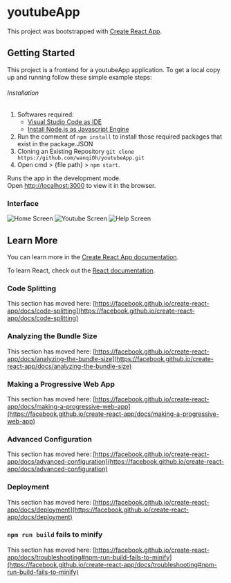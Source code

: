 # youtubeApp

This project was bootstrapped with [Create React App](https://github.com/facebook/create-react-app).

## Getting Started

This project is a frontend for a youtubeApp application. To get a local copy up and running follow these simple example steps:

###### Installation
1. Softwares required:
   - [Visual Studio Code as IDE](https://code.visualstudio.com/download)
   - [Install Node.js as Javascript Engine](https://nodejs.org/en/download/)
2. Run the comment of `npm install` to install those required packages that exist in the package.JSON
3. Cloning an Existing Repository `git clone https://github.com/wanqiOh/youtubeApp.git`
4. Open cmd > {file path} > `npm start`.

Runs the app in the development mode.\
Open [http://localhost:3000](http://localhost:3000) to view it in the browser.

### Interface
![Home Screen](https://firebasestorage.googleapis.com/v0/b/rentalapp-fa5bd.appspot.com/o/images%2FWhatsApp%20Image%202021-10-06%20at%204.52.14%20PM.jpeg?alt=media&token=a8f39796-b3b8-4b87-9bfe-c7c5b0a03233)
![Youtube Screen](https://firebasestorage.googleapis.com/v0/b/rentalapp-fa5bd.appspot.com/o/images%2FWhatsApp%20Image%202021-10-06%20at%204.52.14%20PM%20(1).jpeg?alt=media&token=3b48feeb-5911-4bcf-98ef-3703333e29ba)
![Help Screen](https://firebasestorage.googleapis.com/v0/b/rentalapp-fa5bd.appspot.com/o/images%2FWhatsApp%20Image%202021-10-06%20at%204.52.14%20PM%20(1).jpeg?alt=media&token=3b48feeb-5911-4bcf-98ef-3703333e29ba)

## Learn More

You can learn more in the [Create React App documentation](https://facebook.github.io/create-react-app/docs/getting-started).

To learn React, check out the [React documentation](https://reactjs.org/).

### Code Splitting

This section has moved here: [https://facebook.github.io/create-react-app/docs/code-splitting](https://facebook.github.io/create-react-app/docs/code-splitting)

### Analyzing the Bundle Size

This section has moved here: [https://facebook.github.io/create-react-app/docs/analyzing-the-bundle-size](https://facebook.github.io/create-react-app/docs/analyzing-the-bundle-size)

### Making a Progressive Web App

This section has moved here: [https://facebook.github.io/create-react-app/docs/making-a-progressive-web-app](https://facebook.github.io/create-react-app/docs/making-a-progressive-web-app)

### Advanced Configuration

This section has moved here: [https://facebook.github.io/create-react-app/docs/advanced-configuration](https://facebook.github.io/create-react-app/docs/advanced-configuration)

### Deployment

This section has moved here: [https://facebook.github.io/create-react-app/docs/deployment](https://facebook.github.io/create-react-app/docs/deployment)

### `npm run build` fails to minify

This section has moved here: [https://facebook.github.io/create-react-app/docs/troubleshooting#npm-run-build-fails-to-minify](https://facebook.github.io/create-react-app/docs/troubleshooting#npm-run-build-fails-to-minify)
